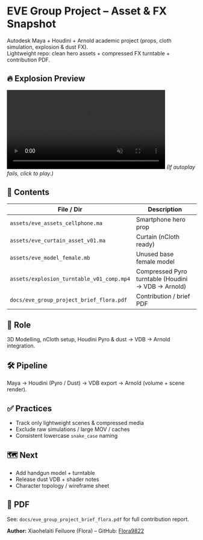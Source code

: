 # EVE Group Project – Asset & FX Snapshot

Autodesk Maya + Houdini + Arnold academic project (props, cloth simulation, explosion & dust FX).  
Lightweight repo: clean hero assets + compressed FX turntable + contribution PDF.

## 🔥 Explosion Preview
<video src="assets/explosion_turntable_v01_comp.mp4" width="420" autoplay loop muted playsinline></video>
*(If autoplay fails, click to play.)*

## 📁 Contents
| File / Dir | Description |
|------------|-------------|
| `assets/eve_assets_cellphone.ma` | Smartphone hero prop |
| `assets/eve_curtain_asset_v01.ma` | Curtain (nCloth ready) |
| `assets/eve_model_female.mb` | Unused base female model |
| `assets/explosion_turntable_v01_comp.mp4` | Compressed Pyro turntable (Houdini → VDB → Arnold) |
| `docs/eve_group_project_brief_flora.pdf` | Contribution / brief PDF |

## 🧩 Role
3D Modelling, nCloth setup, Houdini Pyro & dust → VDB → Arnold integration.

## 🛠 Pipeline
Maya → Houdini (Pyro / Dust) → VDB export → Arnold (volume + scene render).

## ✅ Practices
- Track only lightweight scenes & compressed media
- Exclude raw simulations / large MOV / caches
- Consistent lowercase `snake_case` naming

## 🗺 Next
- Add handgun model + turntable
- Release dust VDB + shader notes
- Character topology / wireframe sheet

## 📄 PDF
See: `docs/eve_group_project_brief_flora.pdf` for full contribution report.

**Author:** Xiaohelaiti Feiluore (Flora) – GitHub: [Flora9822](https://github.com/Flora9822)
